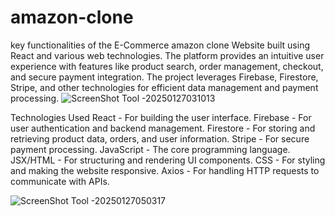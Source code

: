 # amazon-clone
 key functionalities of the E-Commerce amazon clone  Website built using React and various web technologies.
 The platform provides an intuitive user experience with features like product search, order management, checkout, and secure payment integration. The project leverages Firebase, Firestore, Stripe, and other technologies for efficient data management and payment processing.
![ScreenShot Tool -20250127031013](https://github.com/user-attachments/assets/c6e03377-10c0-4b56-9435-fa0e938769a2)

Technologies Used
React - For building the user interface.
Firebase - For user authentication and backend management.
Firestore - For storing and retrieving product data, orders, and user information.
Stripe - For secure payment processing.
JavaScript - The core programming language.
JSX/HTML - For structuring and rendering UI components.
CSS - For styling and making the website responsive.
Axios - For handling HTTP requests to communicate with APIs.


![ScreenShot Tool -20250127050317](https://github.com/user-attachments/assets/c7412baa-a4f5-4b3b-ab36-c2503227ab6a)

